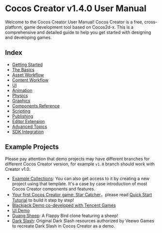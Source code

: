 # Cocos Creator v1.4.0 User Manual

Welcome to the Cocos Creator User Manual! Cocos Creator is a free, cross-platform, 
game development tool based on Cocos2d-x. This is a comprehensive and detailed guide 
to help you get started with designing and developing games. 

## Index

- [Getting Started](getting-started/index.md)
- [The Basics](getting-started/basics/index.md)
- [Asset Workflow](asset-workflow/index.md)
- [Content Workflow](content-workflow/index.md)
- [UI](ui/index.md)
- [Animation](animation/index.md)
- [Physics](physics/index.md)
- [Graphics](graphics/index.md)
- [Components Reference](components/index.md)
- [Scripting](scripting/index.md)
- [Publishing](publish/index.md)
- [Editor Extension](extension/index.md)
- [Advanced Topics](advanced-topics/index.md)
- [SDK Integration](sdk/index.md)

## Example Projects

Please pay attention that demo projects may have different branches for different Cocos Creator version, for example `v1.0` branch should work with Creator v1.0.

- [Example Collections](https://github.com/cocos-creator/example-cases): You can also get access to it by creating a new project using that template. It's a case by case introduction of most Cocos Creator components and features.
- [Your first Cocos Creator game: Star Catcher](https://github.com/cocos-creator/tutorial-first-game)，please read [Quick Start Tutorial](getting-started/quick-start.md) to build it step by step!
- [Blackjack Demo co-developed with Tencent Games](https://github.com/cocos-creator/tutorial-blackjack)
- [UI Demo](https://github.com/cocos-creator/demo-ui)
- [Duang Sheep](https://github.com/cocos-creator/tutorial-duang-sheep): A Flappy Bird clone featuring a sheep!
- [Dark Slash](https://github.com/cocos-creator/tutorial-dark-slash): Original Dark Slash resources authorized by Veewo Games to recreate Dark Slash in Cocos Creator as a demo.

